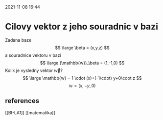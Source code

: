 2021-11-08 16:44

# Cilovy vektor z jeho souradnic v bazi
Zadana baze
$$
\large
\beta = (x,y,z)
$$
a souradnice vektoru v bazi
$$
\large
(\mathbb{w})_\beta = (1,-1,0)
$$
Kolik je vysledny vektor $\vec{w}$?
$$
\large
\mathbb{w} = 1 \cdot (x)+(-1\cdot) y+0\cdot z
$$
$$
\mathbb{w} = (x,-y,0)
$$

## references
[[BI-LA1]]
[[matematika]]
